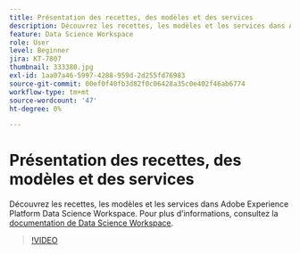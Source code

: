 ```yaml
---
title: Présentation des recettes, des modèles et des services
description: Découvrez les recettes, les modèles et les services dans Adobe Experience Platform Data Science Workspace.
feature: Data Science Workspace
role: User
level: Beginner
jira: KT-7807
thumbnail: 333380.jpg
exl-id: 1aa07a46-5997-4288-959d-2d255fd76983
source-git-commit: 00ef0f40fb3d82f0c06428a35c0e402f46ab6774
workflow-type: tm+mt
source-wordcount: '47'
ht-degree: 0%

---
```


# Présentation des recettes, des modèles et des services

Découvrez les recettes, les modèles et les services dans Adobe Experience Platform Data Science Workspace. Pour plus d’informations, consultez la [documentation de Data Science Workspace](https://experienceleague.adobe.com/docs/experience-platform/data-science-workspace/home.html).

>[!VIDEO](https://video.tv.adobe.com/v/333380?learn=on)


